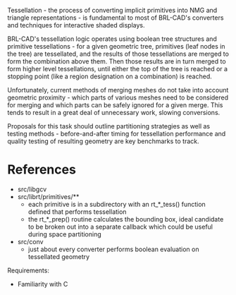 Tessellation - the process of converting implicit primitives into NMG
and triangle representations - is fundamental to most of BRL-CAD's
converters and techniques for interactive shaded displays.

BRL-CAD's tessellation logic operates using boolean tree structures and
primitive tessellations - for a given geometric tree, primitives (leaf
nodes in the tree) are tessellated, and the results of those
tessellations are merged to form the combination above them. Then those
results are in turn merged to form higher level tessellations, until
either the top of the tree is reached or a stopping point (like a region
designation on a combination) is reached.

Unfortunately, current methods of merging meshes do not take into
account geometric proximity - which parts of various meshes need to be
considered for merging and which parts can be safely ignored for a given
merge. This tends to result in a great deal of unnecessary work, slowing
conversions.

Proposals for this task should outline partitioning strategies as well
as testing methods - before-and-after timing for tessellation
performance and quality testing of resulting geometry are key benchmarks
to track.

# References

-   src/libgcv
-   src/librt/primitives/\*\*
    -   each primitive is in a subdirectory with an rt_\*_tess()
        function defined that performs tessellation
    -   the rt_\*_prep() routine calculates the bounding box, ideal
        candidate to be broken out into a separate callback which could
        be useful during space partitioning
-   src/conv
    -   just about every converter performs boolean evaluation on
        tessellated geometry

Requirements:

-   Familiarity with C